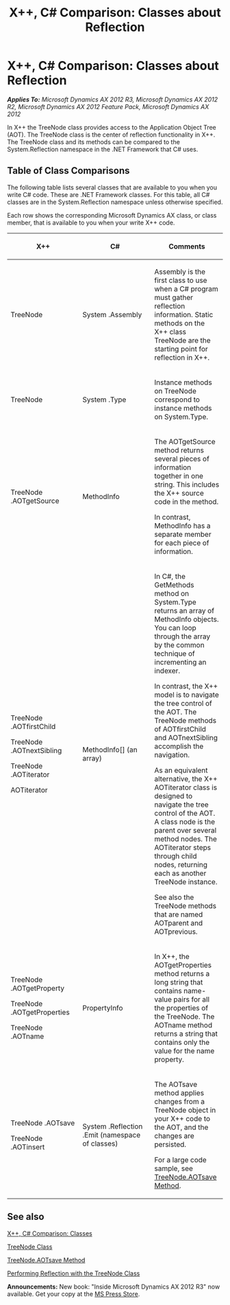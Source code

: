 ﻿---
title: 'X++, C# Comparison: Classes about Reflection'
TOCTitle: 'X++, C# Comparison: Classes about Reflection'
ms:assetid: 0a4f2567-9a8a-46de-a2c3-f76feeddba74
ms:mtpsurl: https://msdn.microsoft.com/en-us/library/Cc967359(v=AX.60)
ms:contentKeyID: 35240349
ms.date: 05/18/2015
mtps_version: v=AX.60
---

# X++, C\# Comparison: Classes about Reflection 


_**Applies To:** Microsoft Dynamics AX 2012 R3, Microsoft Dynamics AX 2012 R2, Microsoft Dynamics AX 2012 Feature Pack, Microsoft Dynamics AX 2012_

In X++ the TreeNode class provides access to the Application Object Tree (AOT). The TreeNode class is the center of reflection functionality in X++. The TreeNode class and its methods can be compared to the System.Reflection namespace in the .NET Framework that C\# uses.

## Table of Class Comparisons

The following table lists several classes that are available to you when you write C\# code. These are .NET Framework classes. For this table, all C\# classes are in the System.Reflection namespace unless otherwise specified.

Each row shows the corresponding Microsoft Dynamics AX class, or class member, that is available to you when your write X++ code.

<table>
<colgroup>
<col style="width: 33%" />
<col style="width: 33%" />
<col style="width: 33%" />
</colgroup>
<thead>
<tr class="header">
<th><p>X++</p></th>
<th><p>C#</p></th>
<th><p>Comments</p></th>
</tr>
</thead>
<tbody>
<tr class="odd">
<td><p>TreeNode</p></td>
<td><p>System .Assembly</p></td>
<td><p>Assembly is the first class to use when a C# program must gather reflection information. Static methods on the X++ class TreeNode are the starting point for reflection in X++.</p></td>
</tr>
<tr class="even">
<td><p>TreeNode</p></td>
<td><p>System .Type</p></td>
<td><p>Instance methods on TreeNode correspond to instance methods on System.Type.</p></td>
</tr>
<tr class="odd">
<td><p>TreeNode .AOTgetSource</p></td>
<td><p>MethodInfo</p></td>
<td><p>The AOTgetSource method returns several pieces of information together in one string. This includes the X++ source code in the method.</p>
<p>In contrast, MethodInfo has a separate member for each piece of information.</p></td>
</tr>
<tr class="even">
<td><p>TreeNode .AOTfirstChild</p>
<p></p>
<p>TreeNode .AOTnextSibling</p>
<p></p>
<p>TreeNode .AOTiterator</p>
<p></p>
<p>AOTiterator</p></td>
<td><p>MethodInfo[] (an array)</p></td>
<td><p>In C#, the GetMethods method on System.Type returns an array of MethodInfo objects. You can loop through the array by the common technique of incrementing an indexer.</p>
<p>In contrast, the X++ model is to navigate the tree control of the AOT. The TreeNode methods of AOTfirstChild and AOTnextSibling accomplish the navigation.</p>
<p>As an equivalent alternative, the X++ AOTiterator class is designed to navigate the tree control of the AOT. A class node is the parent over several method nodes. The AOTiterator steps through child nodes, returning each as another TreeNode instance.</p>
<p>See also the TreeNode methods that are named AOTparent and AOTprevious.</p></td>
</tr>
<tr class="odd">
<td><p>TreeNode .AOTgetProperty</p>
<p></p>
<p>TreeNode .AOTgetProperties</p>
<p></p>
<p>TreeNode .AOTname</p></td>
<td><p>PropertyInfo</p></td>
<td><p>In X++, the AOTgetProperties method returns a long string that contains name-value pairs for all the properties of the TreeNode. The AOTname method returns a string that contains only the value for the name property.</p></td>
</tr>
<tr class="even">
<td><p>TreeNode .AOTsave</p>
<p></p>
<p>TreeNode .AOTinsert</p></td>
<td><p>System .Reflection .Emit (namespace of classes)</p></td>
<td><p>The AOTsave method applies changes from a TreeNode object in your X++ code to the AOT, and the changes are persisted.</p>
<p>For a large code sample, see <a href="https://msdn.microsoft.com/en-us/library/gg947384(v=ax.60)">TreeNode.AOTsave Method</a>.</p></td>
</tr>
</tbody>
</table>


## See also

[X++, C\# Comparison: Classes](x-csharp-comparison-classes.md)

[TreeNode Class](https://msdn.microsoft.com/en-us/library/gg958198\(v=ax.60\))

[TreeNode.AOTsave Method](https://msdn.microsoft.com/en-us/library/gg947384\(v=ax.60\))

[Performing Reflection with the TreeNode Class](performing-reflection-with-the-treenode-class.md)

  
**Announcements:** New book: "Inside Microsoft Dynamics AX 2012 R3" now available. Get your copy at the [MS Press Store](https://www.microsoftpressstore.com/store/inside-microsoft-dynamics-ax-2012-r3-9780735685109).

